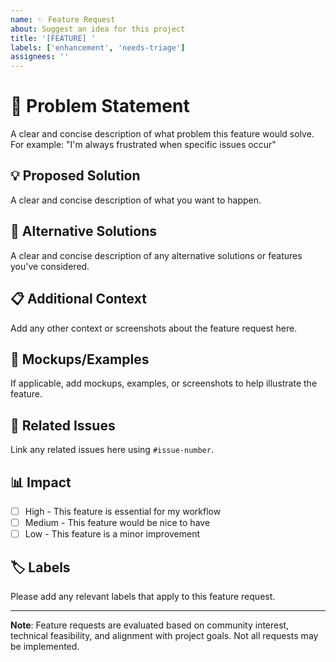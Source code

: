 ```yaml
---
name: ✨ Feature Request
about: Suggest an idea for this project
title: '[FEATURE] '
labels: ['enhancement', 'needs-triage']
assignees: ''
---
```


# 🎯 Problem Statement

A clear and concise description of what problem this feature would solve.
For example: "I'm always frustrated when specific issues occur"

## 💡 Proposed Solution

A clear and concise description of what you want to happen.

## 🔄 Alternative Solutions

A clear and concise description of any alternative solutions or features
you've considered.

## 📋 Additional Context

Add any other context or screenshots about the feature request here.

## 🎨 Mockups/Examples

If applicable, add mockups, examples, or screenshots to help illustrate
the feature.

## 🔗 Related Issues

Link any related issues here using `#issue-number`.

## 📊 Impact

- [ ] High - This feature is essential for my workflow
- [ ] Medium - This feature would be nice to have
- [ ] Low - This feature is a minor improvement

## 🏷️ Labels

Please add any relevant labels that apply to this feature request.

---

**Note**: Feature requests are evaluated based on community interest,
technical feasibility, and alignment with project goals. Not all requests
may be implemented.
